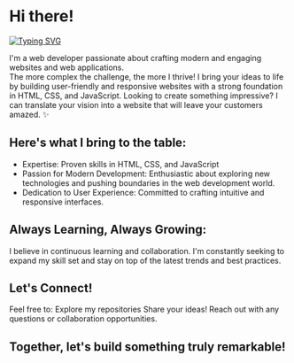 # Hi there!
[![Typing SVG](https://readme-typing-svg.demolab.com?font=Roboto&weight=900&size=36&pause=1000&color=005FF7&vCenter=true&random=false&width=435&lines=Full+Stack+Developer;UI%2FUX+Designer;Coffee+Enthusiast)](https://git.io/typing-svg)

I'm a web developer passionate about crafting modern and engaging websites and web applications.  
The more complex the challenge, the more I thrive!
I bring your ideas to life by building user-friendly and responsive websites with a strong foundation in HTML, CSS, and JavaScript.
Looking to create something impressive? 
I can translate your vision into a website that will leave your customers amazed. ✨

## Here's what I bring to the table:
- Expertise: Proven skills in HTML, CSS, and JavaScript
- Passion for Modern Development: Enthusiastic about exploring new technologies and pushing boundaries in the web development world.
- Dedication to User Experience: Committed to crafting intuitive and responsive interfaces.

## Always Learning, Always Growing:
I believe in continuous learning and collaboration. I'm constantly seeking to expand my skill set and stay on top of the latest trends and best practices.

## Let's Connect!

Feel free to:
Explore my repositories
Share your ideas!
Reach out with any questions or collaboration opportunities.

## Together, let's build something truly remarkable!
